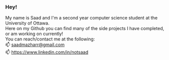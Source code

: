 ### Hey!

My name is Saad and I'm a second year computer science student at the University of Ottawa.  
Here on my Github you can find many of the side projects I have completed, or am working on currently!  
You can reach/contact me at the following:  
📫 saadmazharr@gmail.com  
📫 https://www.linkedin.com/in/notsaad

<!--
**notsaad/notsaad** is a ✨ _special_ ✨ repository because its `README.md` (this file) appears on your GitHub profile.

Here are some ideas to get you started:

- 🔭 I’m currently working on ...
- 🌱 I’m currently learning ...
- 👯 I’m looking to collaborate on ...
- 🤔 I’m looking for help with ...
- 💬 Ask me about ...
- 📫 How to reach me: ...
- 😄 Pronouns: He/Him
- ⚡ Fun fact: ...
-->
